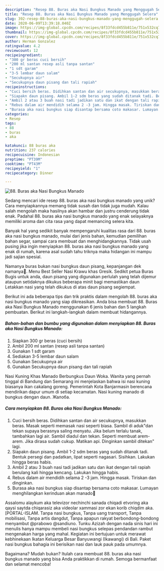 ```yaml
---
description: "Resep 88. Buras aka Nasi Bungkus Manado yang Menggugah Selera"
title: "Resep 88. Buras aka Nasi Bungkus Manado yang Menggugah Selera"
slug: 392-resep-88-buras-aka-nasi-bungkus-manado-yang-menggugah-selera
date: 2020-06-09T13:39:18.040Z
image: https://img-global.cpcdn.com/recipes/8f33fdcd455b811e/751x532cq70/88-buras-aka-nasi-bungkus-manado-foto-resep-utama.jpg
thumbnail: https://img-global.cpcdn.com/recipes/8f33fdcd455b811e/751x532cq70/88-buras-aka-nasi-bungkus-manado-foto-resep-utama.jpg
cover: https://img-global.cpcdn.com/recipes/8f33fdcd455b811e/751x532cq70/88-buras-aka-nasi-bungkus-manado-foto-resep-utama.jpg
author: Herman Gonzalez
ratingvalue: 4.2
reviewcount: 12
recipeingredient:
- "300 gr beras cuci bersih"
- "200 ml santan resep asli tanpa santan"
- "1 sdt garam"
- "3-5 lembar daun salam"
- "Secukupnya air"
- "Secukupnya daun pisang dan tali rapiah"
recipeinstructions:
- "Cuci bersih beras. Didihkan santan dan air secukupnya, masukkan beras. Masak seperti memasak nasi seperti biasa. Sambil di aduk&#34;dan tekan supaya berasnya saling menyatu. Jika belum terlalu tanak, tambahkan lagi air. Sambil diadul dan tekan. Seperti membuat arem-arem. Jika dirasa sudah cukup. Matikan api. Dinginkan sambil ditekan&#34; lagi."
- "Siapakn daun pisang. Ambil 1-2 sdm beras yang sudah ditanak tadi. Bentuk persegi dan padatkan, lipat seperti nagasari. Sisihkan. Lakukan hingga beras habis."
- "Ambil 2 atau 3 buah nasi tadi jadikan satu dan ikat dengan tali rapiah berulang kali hingga kencang. Lakukan hingga habis."
- "Rebus dalam air mendidih selama 2 -3 jam. Hingga masak. Tiriskan dan dinginkan."
- "Burasa aka nasi bungkus siap disantap bersama coto makasar. Lumayan menghilangkan kerinduan akan manado🥰"
categories:
- Resep
tags:
- 88
- buras
- aka

katakunci: 88 buras aka 
nutrition: 237 calories
recipecuisine: Indonesian
preptime: "PT39M"
cooktime: "PT43M"
recipeyield: "1"
recipecategory: Dinner

---
```



![88. Buras aka Nasi Bungkus Manado](https://img-global.cpcdn.com/recipes/8f33fdcd455b811e/751x532cq70/88-buras-aka-nasi-bungkus-manado-foto-resep-utama.jpg)

Sedang mencari ide resep 88. buras aka nasi bungkus manado yang unik? Cara menyiapkannya memang tidak susah dan tidak juga mudah. Kalau salah mengolah maka hasilnya akan hambar dan justru cenderung tidak enak. Padahal 88. buras aka nasi bungkus manado yang enak selayaknya memiliki aroma dan cita rasa yang dapat memancing selera kita.

Banyak hal yang sedikit banyak mempengaruhi kualitas rasa dari 88. buras aka nasi bungkus manado, mulai dari jenis bahan, kemudian pemilihan bahan segar, sampai cara membuat dan menghidangkannya. Tidak usah pusing jika ingin menyiapkan 88. buras aka nasi bungkus manado yang enak di rumah, karena asal sudah tahu triknya maka hidangan ini mampu jadi sajian spesial.

Namanya buras bukan nasi bungkus daun pisang, kepanjangan dek namanya🤭. Menu Best Seller Nasi Krawu khas Gresik. Sedikit petua Buras Bugis untuk anda, daun pisang yang digunakan perlulah yang telah dijemur ataupun setidaknya dikukus beberapa minit bagi memastikan daun Letakkan nasi yang telah dikukus di atas daun pisang segiempat.


Berikut ini ada beberapa tips dan trik praktis dalam mengolah 88. buras aka nasi bungkus manado yang siap dikreasikan. Anda bisa membuat 88. Buras aka Nasi Bungkus Manado menggunakan 6 jenis bahan dan 5 langkah pembuatan. Berikut ini langkah-langkah dalam membuat hidangannya.

<!--inarticleads1-->

##### Bahan-bahan dan bumbu yang digunakan dalam menyiapkan 88. Buras aka Nasi Bungkus Manado:

1. Siapkan 300 gr beras (cuci bersih)
1. Ambil 200 ml santan (resep asli tanpa santan)
1. Gunakan 1 sdt garam
1. Sediakan 3-5 lembar daun salam
1. Gunakan Secukupnya air
1. Gunakan Secukupnya daun pisang dan tali rapiah


Nasi Kuning Khas Manado Berbungkus Daun Woka. Wanita yang pernah tinggal di Bandung dan Semarang ini menjelaskan bahwa isi nasi kuning biasanya ikan cakalang goreng. Pemerintah Kota Banjarmasin berencana mendirikan dapur umum di setiap kecamatan. Nasi kuning manado di bungkus dengan daun. Жалоба. 

<!--inarticleads2-->

##### Cara menyiapkan 88. Buras aka Nasi Bungkus Manado:

1. Cuci bersih beras. Didihkan santan dan air secukupnya, masukkan beras. Masak seperti memasak nasi seperti biasa. Sambil di aduk&#34;dan tekan supaya berasnya saling menyatu. Jika belum terlalu tanak, tambahkan lagi air. Sambil diadul dan tekan. Seperti membuat arem-arem. Jika dirasa sudah cukup. Matikan api. Dinginkan sambil ditekan&#34; lagi.
1. Siapakn daun pisang. Ambil 1-2 sdm beras yang sudah ditanak tadi. Bentuk persegi dan padatkan, lipat seperti nagasari. Sisihkan. Lakukan hingga beras habis.
1. Ambil 2 atau 3 buah nasi tadi jadikan satu dan ikat dengan tali rapiah berulang kali hingga kencang. Lakukan hingga habis.
1. Rebus dalam air mendidih selama 2 -3 jam. Hingga masak. Tiriskan dan dinginkan.
1. Burasa aka nasi bungkus siap disantap bersama coto makasar. Lumayan menghilangkan kerinduan akan manado🥰


Assalomu alaykum aka televizor nechinchi sanada chiqadi etvoring aka qaysi saytda chiqarasiz aka videolar xammasi zor ekan korib chiqdim aka. [PORTAL-ISLAM. Tanpa nasi bungkus, Tanpa uang transport, Tanpa mobilisasi, Tanpa artis dangdut, Tanpa apapun rakyat berbondong-bondong menyambut @prabowo @sandiuno. Tunku Azizah dengan nada sinis hari ini menulis hanya mampu membeli nasi bungkus selepas pendandan rambut mengenakan harga yang mahal. Kegiatan ini bertujuan untuk merawat kebhinekaan Ikatan Keluarga Besar Banyuwangi (Ikawangi) di Bali. Paket nasi bungkus bahagia ini berisikan nasi dan lauk pauk pada umumnya. 

Bagaimana? Mudah bukan? Itulah cara membuat 88. buras aka nasi bungkus manado yang bisa Anda praktikkan di rumah. Semoga bermanfaat dan selamat mencoba!
